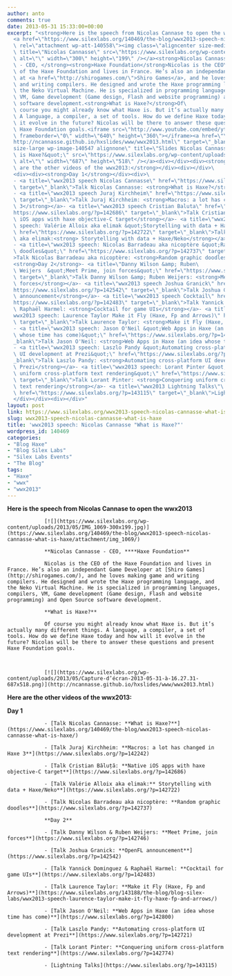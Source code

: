 ```yaml
---
author: anto
comments: true
date: 2013-05-31 15:33:00+00:00
excerpt: "<strong>Here is the speech from Nicolas Cannase to open the wwx2013</strong>\
  <a href=\"https://www.silexlabs.org/140469/the-blog/wwx2013-speech-nicolas-cannasse-what-is-haxe/attachment/img_1069/\"\
  \ rel=\"attachment wp-att-140558\"><img class=\"aligncenter size-medium wp-image-140558\"\
  \ title=\"Nicolas Cannasse\" src=\"https://www.silexlabs.org/wp-content/uploads/2013/05/IMG_1069-300x199.jpg\"\
  \ alt=\"\" width=\"300\" height=\"199\" /></a><strong>Nicolas Cannasse\
  \ - CEO, </strong><strong>Haxe Foundation</strong>Nicolas is the CEO\
  \ of the Haxe Foundation and lives in France. He’s also an independant Game Developer\
  \ at <a href=\"http://shirogames.com/\">Shiro Games</a>, and he loves making game\
  \ and writing compilers. He designed and wrote the Haxe programming language, and\
  \ the Neko Virtual Machine. He is specialized in programming languages, compilers,\
  \ VM, Game development (Game design, Flash and website programming) and Open Source\
  \ software development.<strong>What is Haxe?</strong>Of\
  \ course you might already know what Haxe is. But it’s actually many different things.\
  \ A language, a compiler, a set of tools. How do we define Haxe today and how will\
  \ it evolve in the future? Nicolas will be there to answer these questions and present\
  \ Haxe Foundation goals.<iframe src=\"http://www.youtube.com/embed/ytDBqbEm8Xk?feature=player_detailpage\"\
  \ frameborder=\"0\" width=\"640\" height=\"360\"></iframe><a href=\"\
  http://ncannasse.github.io/hxslides/www/wwx2013.html\" target=\"_blank\"><img class=\"\
  size-large wp-image-140547 alignnone\" title=\"Slides Nicolas Cannasse &quot;What\
  \ is Haxe?&quot;\" src=\"https://www.silexlabs.org/wp-content/uploads/2013/05/Capture-d’écran-2013-05-31-à-16.27.31-687x518.png\"\
  \ alt=\"\" width=\"687\" height=\"518\" /></a><div></div><div><strong>Here\
  \ are the other videos of the wwx2013:</strong></div><div></div>\
  <div><div><strong>Day 1</strong></div><div>\
  - <a title=\"wwx2013 speech Nicolas Cannasse\" href=\"https://www.silexlabs.org/140469/the-blog/wwx2013-speech-nicolas-cannasse-what-is-haxe/\"\
  \ target=\"_blank\">Talk Nicolas Cannasse: <strong>What is Haxe?</strong></a>\
  - <a title=\"wwx2013 speech Juraj Kirchheim\" href=\"https://www.silexlabs.org/?p=142242\"\
  \ target=\"_blank\">Talk Juraj Kirchheim: <strong>Macros: a lot has changed in Haxe\
  \ 3</strong></a>- <a title=\"wwx2013 speech Cristian Baluta\" href=\"\
  https://www.silexlabs.org/?p=142686\" target=\"_blank\">Talk Cristian Băluță: <strong>Native\
  \ iOS apps with haxe objective-C target</strong></a>- <a title=\"wwx2013\
  \ speech: Valérie Alloix aka elimak &quot;Storytelling with data + Haxe/Neko&quot;\"\
  \ href=\"https://www.silexlabs.org/?p=142722\" target=\"_blank\">Talk Valérie Alloix\
  \ aka elimak:<strong> Storytelling with data + Haxe/Neko</strong></a>\
  - <a title=\"wwx2013 speech: Nicolas Barradeau aka nicoptère &quot;Random graphic\
  \ doodles&quot;\" href=\"https://www.silexlabs.org/?p=142737\" target=\"_blank\"\
  >Talk Nicolas Barradeau aka nicoptère: <strong>Random graphic doodles</strong></a>\
  <strong>Day 2</strong>- <a title=\"Danny Wilson &amp; Ruben\
  \ Weijers  &quot;Meet Prime, join forces&quot;\" href=\"https://www.silexlabs.org/?p=142746\"\
  \ target=\"_blank\">Talk Danny Wilson &amp; Ruben Weijers: <strong>Meet Prime, join\
  \ forces</strong></a>- <a title=\"wwx2013 speech Joshua Granick\" href=\"\
  https://www.silexlabs.org/?p=142542\" target=\"_blank\">Talk Joshua Granick: <strong>OpenFL\
  \ announcement</strong></a>- <a title=\"wwx2013 speech Cocktail\" href=\"\
  https://www.silexlabs.org/?p=142483\" target=\"_blank\">Talk Yannick Dominguez &amp;\
  \ Raphaël Harmel: <strong>Cocktail for game UIs</strong></a>- <a title=\"\
  wwx2013 speech: Laurence Taylor Make it Fly (Haxe, Fp and Arrows)\" href=\"https://www.silexlabs.org/143188/the-blog/blog-silex-labs/wwx2013-speech-laurence-taylor-make-it-fly-haxe-fp-and-arrows/\"\
  \ target=\"_blank\">Talk Laurence Taylor: <strong>Make it Fly (Haxe, Fp and Arrows)</strong></a>\
  - <a title=\"wwx2013 speech: Jason O'Neil &quot;Web Apps in Haxe (an idea\
  \ whose time has come)&quot;\" href=\"https://www.silexlabs.org/?p=142800\" target=\"\
  _blank\">Talk Jason O'Neil: <strong>Web Apps in Haxe (an idea whose time has come)</strong></a>\
  - <a title=\"wwx2013 speech: Laszlo Pandy &quot;Automating cross-platform\
  \ UI development at Prezi&quot;\" href=\"https://www.silexlabs.org/?p=142721\" target=\"\
  _blank\">Talk Laszlo Pandy: <strong>Automating cross-platform UI development at\
  \ Prezi</strong></a>- <a title=\"wwx2013 speech: Lorant Pinter &quot;Conquering\
  \ uniform cross-platform text rendering&quot;\" href=\"https://www.silexlabs.org/?p=142774\"\
  \ target=\"_blank\">Talk Lorant Pinter: <strong>Conquering uniform cross-platform\
  \ text rendering</strong></a>- <a title=\"wwx2013 Lightning Talks\"\
  \ href=\"https://www.silexlabs.org/?p=143115\" target=\"_blank\">Lightning Talks</a>\
  </div></div><div></div>"
layout: post
link: https://www.silexlabs.org/wwx2013-speech-nicolas-cannasse-what-is-haxe/
slug: wwx2013-speech-nicolas-cannasse-what-is-haxe
title: 'wwx2013 speech: Nicolas Cannasse "What is Haxe?"'
wordpress_id: 140469
categories:
- "Blog Haxe"
- "Blog Silex Labs"
- "Silex Labs Events"
- "The Blog"
tags:
- "Haxe"
- "wwx"
- "wwx2013"
---
```


**Here is the speech from Nicolas Cannase to open the wwx2013**

				[![](https://www.silexlabs.org/wp-content/uploads/2013/05/IMG_1069-300x199.jpg)](https://www.silexlabs.org/140469/the-blog/wwx2013-speech-nicolas-cannasse-what-is-haxe/attachment/img_1069/)

				**Nicolas Cannasse - CEO, ****Haxe Foundation**

				Nicolas is the CEO of the Haxe Foundation and lives in France. He’s also an independant Game Developer at [Shiro Games](http://shirogames.com/), and he loves making game and writing compilers. He designed and wrote the Haxe programming language, and the Neko Virtual Machine. He is specialized in programming languages, compilers, VM, Game development (Game design, Flash and website programming) and Open Source software development.

				**What is Haxe?**

				Of course you might already know what Haxe is. But it’s actually many different things. A language, a compiler, a set of tools. How do we define Haxe today and how will it evolve in the future? Nicolas will be there to answer these questions and present Haxe Foundation goals.



				[![](https://www.silexlabs.org/wp-content/uploads/2013/05/Capture-d’écran-2013-05-31-à-16.27.31-687x518.png)](http://ncannasse.github.io/hxslides/www/wwx2013.html)





**Here are the other videos of the wwx2013:**










**Day 1**






				- [Talk Nicolas Cannasse: **What is Haxe?**](https://www.silexlabs.org/140469/the-blog/wwx2013-speech-nicolas-cannasse-what-is-haxe/)

				- [Talk Juraj Kirchheim: **Macros: a lot has changed in Haxe 3**](https://www.silexlabs.org/?p=142242)

				- [Talk Cristian Băluță: **Native iOS apps with haxe objective-C target**](https://www.silexlabs.org/?p=142686)

				- [Talk Valérie Alloix aka elimak:** Storytelling with data + Haxe/Neko**](https://www.silexlabs.org/?p=142722)

				- [Talk Nicolas Barradeau aka nicoptère: **Random graphic doodles**](https://www.silexlabs.org/?p=142737)

				**Day 2**

				- [Talk Danny Wilson & Ruben Weijers: **Meet Prime, join forces**](https://www.silexlabs.org/?p=142746)

				- [Talk Joshua Granick: **OpenFL announcement**](https://www.silexlabs.org/?p=142542)

				- [Talk Yannick Dominguez & Raphaël Harmel: **Cocktail for game UIs**](https://www.silexlabs.org/?p=142483)

				- [Talk Laurence Taylor: **Make it Fly (Haxe, Fp and Arrows)**](https://www.silexlabs.org/143188/the-blog/blog-silex-labs/wwx2013-speech-laurence-taylor-make-it-fly-haxe-fp-and-arrows/)

				- [Talk Jason O'Neil: **Web Apps in Haxe (an idea whose time has come)**](https://www.silexlabs.org/?p=142800)

				- [Talk Laszlo Pandy: **Automating cross-platform UI development at Prezi**](https://www.silexlabs.org/?p=142721)

				- [Talk Lorant Pinter: **Conquering uniform cross-platform text rendering**](https://www.silexlabs.org/?p=142774)

				- [Lightning Talks](https://www.silexlabs.org/?p=143115)








